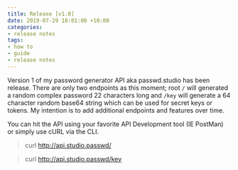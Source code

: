 ```yaml
---
title: Release [v1.0]
date: 2019-07-29 18:01:00 +10:00
categories:
- release notes
tags:
- how to
- guide
- release notes
---
```


Version 1 of my password generator API aka passwd.studio has been release. There are only two endpoints as this moment; root `/` will generated a random complex password 22 characters long and `/key` will generate a 64 character random base64 string which can be used for secret keys or tokens. My intention is to add additional endpoints and features over time. 

You can hit the API using your favorite API Development tool (IE PostMan) or simply use cURL via the CLI. 

> curl http://api.studio.passwd/

> curl http://api.studio.passwd/key
